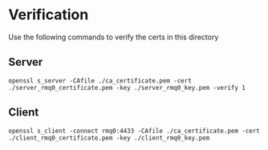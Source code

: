 # Verification

Use the following commands to verify the certs in this directory

## Server

```
openssl s_server -CAfile ./ca_certificate.pem -cert ./server_rmq0_certificate.pem -key ./server_rmq0_key.pem -verify 1
```

## Client

```
openssl s_client -connect rmq0:4433 -CAfile ./ca_certificate.pem -cert ./client_rmq0_certificate.pem -key ./client_rmq0_key.pem
```
